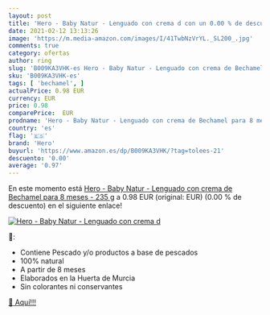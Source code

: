 ```yaml
---
layout: post
title: 'Hero - Baby Natur - Lenguado con crema d con un 0.00 % de descuento'
date: 2021-02-12 13:13:26
image: 'https://m.media-amazon.com/images/I/41TwbNzVrYL._SL200_.jpg'
comments: true
category: ofertas
author: ring
slug: 'B009KA3VHK-es Hero - Baby Natur - Lenguado con crema de Bechamel para 8...'
sku: 'B009KA3VHK-es'
tags: [ 'bechamel', ]
actualPrice: 0.98 EUR
currency: EUR
price: 0.98
comparePrice:  EUR
prodname: 'Hero - Baby Natur - Lenguado con crema de Bechamel para 8 meses - 235 g'
country: 'es'
flag: '🇪🇸'
brand: 'Hero'
buyurl: 'https://www.amazon.es/dp/B009KA3VHK/?tag=tolees-21'
descuento: '0.00'
average: '0.97'
---
```


En este momento está [Hero - Baby Natur - Lenguado con crema de Bechamel para 8 meses - 235 g](https://www.amazon.es/dp/B009KA3VHK/?tag=tolees-21) a 0.98 EUR (original:  EUR) (0.00 %  de descuento) en el siguiente enlace!

[![Hero - Baby Natur - Lenguado con crema d](https://m.media-amazon.com/images/I/41TwbNzVrYL._SL200_.jpg)](https://www.amazon.es/dp/B009KA3VHK/?tag=tolees-21)

🔎:

- Contiene Pescado y/o productos a base de pescados
- 100% natural
- A partir de 8 meses
- Elaborados en la Huerta de Murcia
- Sin colorantes ni conservantes

[🛒 Aquí!!!](https://www.amazon.es/dp/B009KA3VHK/?tag=tolees-21)
